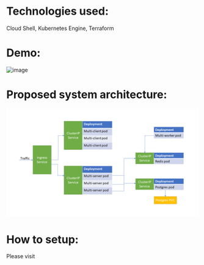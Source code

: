 # Technologies used:  
Cloud Shell, Kubernetes Engine, Terraform

# Demo:
![image](https://github.com/manbobo2002/terraform-k8s-calculator-letsencrypt/blob/master/demo.gif) 

# Proposed system architecture:
![image](https://github.com/manbobo2002/terraform-k8s-calculator-letsencrypt/blob/master/solution%20diagram.png)  

# How to setup:  
Please visit 
